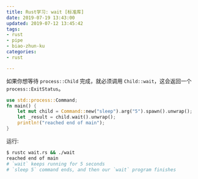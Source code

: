 ```yaml
---
title: Rust学习: wait [标准库]
date: 2019-07-19 13:43:00
updated: 2019-07-12 13:45:42
tags: 
- rust
- pipe
- biao-zhun-ku
categories: 
- rust

---
```

如果你想等待 `process::Child` 完成，就必须调用 `Child::wait`，这会返回一个 `process::ExitStatus`。


<!--more-->


```rust
use std::process::Command;
fn main() {
    let mut child = Command::new("sleep").arg("5").spawn().unwrap();
    let _result = child.wait().unwrap();
    println!("reached end of main");
}
```
运行:
```bash
$ rustc wait.rs && ./wait
reached end of main
# `wait` keeps running for 5 seconds
# `sleep 5` command ends, and then our `wait` program finishes
```